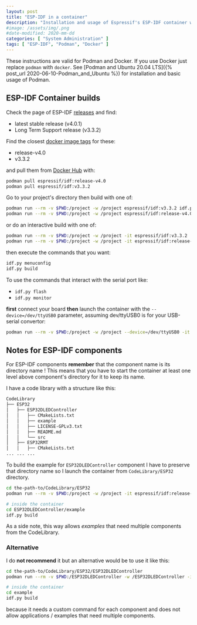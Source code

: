 ```yaml
---
layout: post
title: "ESP-IDF in a container"
description: "Installation and usage of Espressif's ESP-IDF container with Podman or Docker"
#image: /assets/img/.png
#date-modified: 2020-mm-dd
categories: [ "System Administration" ]
tags: [ "ESP-IDF", "Podman", "Docker" ]
---
```


These instructions are valid for Podman and Docker. If you use Docker just replace `podman` with `docker`.
See [Podman and Ubuntu 20.04 LTS]({% post_url 2020-06-10-Podman_and_Ubuntu %}) for installation and basic usage of Podman.

## ESP-IDF Container builds

Check the page of ESP-IDF [releases](https://github.com/espressif/esp-idf/releases) and find:

- latest stable release (v4.0.1)
- Long Term Support release (v3.3.2)

Find the closest [docker image tags](https://hub.docker.com/r/espressif/idf/tags) for these:

- release-v4.0
- v3.3.2

and pull them from [Docker Hub](https://hub.docker.com/) with:

```sh
podman pull espressif/idf:release-v4.0
podman pull espressif/idf:v3.3.2
```

Go to your project's directory then build with one of:

```sh
podman run --rm -v $PWD:/project -w /project espressif/idf:v3.3.2 idf.py build
podman run --rm -v $PWD:/project -w /project espressif/idf:release-v4.0 idf.py build
```

or do an interactive build with one of:

```sh
podman run --rm -v $PWD:/project -w /project -it espressif/idf:v3.3.2
podman run --rm -v $PWD:/project -w /project -it espressif/idf:release-v4.0
```

then execute the commands that you want:

```sh
idf.py menuconfig
idf.py build
```

To use the commands that interact with the serial port like:

- `idf.py flash`
- `idf.py monitor`

**first** connect your board **then** launch the container with the `--device=/dev/ttyUSB0` parameter, assuming dev/ttyUSB0 is for your USB-serial convertor:

```sh
podman run --rm -v $PWD:/project -w /project --device=/dev/ttyUSB0 -it espressif/idf:release-v4.0
```

## Notes for ESP-IDF components

For ESP-IDF components **remember** that the component name is its directory name !
This means that you have to start the container at least one level above component's directory
for it to keep its name.

I have a code library with a structure like this:

```txt
CodeLibrary
├── ESP32
│   ├── ESP32DLEDController
│   │   ├── CMakeLists.txt
│   │   ├── example
│   │   ├── LICENSE-GPLv3.txt
│   │   ├── README.md
│   │   └── src
│   ├── ESP32RMT
│   │   ├── CMakeLists.txt
... ... ...

```

To build the example for `ESP32DLEDController` component I have to preserve that directory name so I launch the
container from `CodeLibrary/ESP32` directory.

```sh
cd the-path-to/CodeLibrary/ESP32
podman run --rm -v $PWD:/project -w /project -it espressif/idf:release-v4.0

# inside the container
cd ESP32DLEDController/example
idf.py build
```

As a side note, this way allows *examples* that need multiple components from the CodeLibrary.

### Alternative

I do **not recommend** it but an alternative would be to use it like this:

```sh
cd the-path-to/CodeLibrary/ESP32/ESP32DLEDController
podman run --rm -v $PWD:/ESP32DLEDController -w /ESP32DLEDController -it espressif/idf:release-v4.0

# inside the container
cd example
idf.py build
```

because it needs a custom command for each component and does not allow applications / examples that need multiple components.
